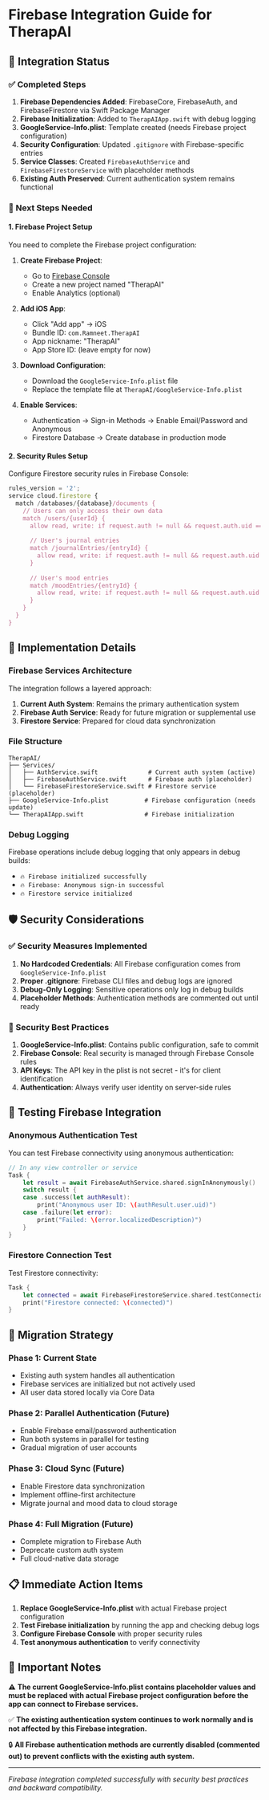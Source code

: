 # Firebase Integration Guide for TherapAI

## 🚀 Integration Status

### ✅ Completed Steps
1. **Firebase Dependencies Added**: FirebaseCore, FirebaseAuth, and FirebaseFirestore via Swift Package Manager
2. **Firebase Initialization**: Added to `TherapAIApp.swift` with debug logging
3. **GoogleService-Info.plist**: Template created (needs Firebase project configuration)
4. **Security Configuration**: Updated `.gitignore` with Firebase-specific entries
5. **Service Classes**: Created `FirebaseAuthService` and `FirebaseFirestoreService` with placeholder methods
6. **Existing Auth Preserved**: Current authentication system remains functional

### 🔄 Next Steps Needed

#### 1. Firebase Project Setup
You need to complete the Firebase project configuration:

1. **Create Firebase Project**:
   - Go to [Firebase Console](https://console.firebase.google.com)
   - Create a new project named "TherapAI"
   - Enable Analytics (optional)

2. **Add iOS App**:
   - Click "Add app" → iOS
   - Bundle ID: `com.Ramneet.TherapAI`
   - App nickname: "TherapAI"
   - App Store ID: (leave empty for now)

3. **Download Configuration**:
   - Download the `GoogleService-Info.plist` file
   - Replace the template file at `TherapAI/GoogleService-Info.plist`

4. **Enable Services**:
   - Authentication → Sign-in Methods → Enable Email/Password and Anonymous
   - Firestore Database → Create database in production mode

#### 2. Security Rules Setup
Configure Firestore security rules in Firebase Console:

```javascript
rules_version = '2';
service cloud.firestore {
  match /databases/{database}/documents {
    // Users can only access their own data
    match /users/{userId} {
      allow read, write: if request.auth != null && request.auth.uid == userId;
      
      // User's journal entries
      match /journalEntries/{entryId} {
        allow read, write: if request.auth != null && request.auth.uid == userId;
      }
      
      // User's mood entries  
      match /moodEntries/{entryId} {
        allow read, write: if request.auth != null && request.auth.uid == userId;
      }
    }
  }
}
```

## 🔧 Implementation Details

### Firebase Services Architecture

The integration follows a layered approach:

1. **Current Auth System**: Remains the primary authentication system
2. **Firebase Auth Service**: Ready for future migration or supplemental use
3. **Firestore Service**: Prepared for cloud data synchronization

### File Structure
```
TherapAI/
├── Services/
│   ├── AuthService.swift              # Current auth system (active)
│   ├── FirebaseAuthService.swift      # Firebase auth (placeholder)
│   └── FirebaseFirestoreService.swift # Firestore service (placeholder)
├── GoogleService-Info.plist          # Firebase configuration (needs update)
└── TherapAIApp.swift                 # Firebase initialization
```

### Debug Logging
Firebase operations include debug logging that only appears in debug builds:
- `🔥 Firebase initialized successfully`
- `🔥 Firebase: Anonymous sign-in successful`
- `🔥 Firestore service initialized`

## 🛡️ Security Considerations

### ✅ Security Measures Implemented
1. **No Hardcoded Credentials**: All Firebase configuration comes from `GoogleService-Info.plist`
2. **Proper .gitignore**: Firebase CLI files and debug logs are ignored
3. **Debug-Only Logging**: Sensitive operations only log in debug builds
4. **Placeholder Methods**: Authentication methods are commented out until ready

### 🔐 Security Best Practices
1. **GoogleService-Info.plist**: Contains public configuration, safe to commit
2. **Firebase Console**: Real security is managed through Firebase Console rules
3. **API Keys**: The API key in the plist is not secret - it's for client identification
4. **Authentication**: Always verify user identity on server-side rules

## 🧪 Testing Firebase Integration

### Anonymous Authentication Test
You can test Firebase connectivity using anonymous authentication:

```swift
// In any view controller or service
Task {
    let result = await FirebaseAuthService.shared.signInAnonymously()
    switch result {
    case .success(let authResult):
        print("Anonymous user ID: \(authResult.user.uid)")
    case .failure(let error):
        print("Failed: \(error.localizedDescription)")
    }
}
```

### Firestore Connection Test
Test Firestore connectivity:

```swift
Task {
    let connected = await FirebaseFirestoreService.shared.testConnection()
    print("Firestore connected: \(connected)")
}
```

## 🔄 Migration Strategy

### Phase 1: Current State
- Existing auth system handles all authentication
- Firebase services are initialized but not actively used
- All user data stored locally via Core Data

### Phase 2: Parallel Authentication (Future)
- Enable Firebase email/password authentication
- Run both systems in parallel for testing
- Gradual migration of user accounts

### Phase 3: Cloud Sync (Future)
- Enable Firestore data synchronization
- Implement offline-first architecture
- Migrate journal and mood data to cloud storage

### Phase 4: Full Migration (Future)
- Complete migration to Firebase Auth
- Deprecate custom auth system
- Full cloud-native data storage

## 📋 Immediate Action Items

1. **Replace GoogleService-Info.plist** with actual Firebase project configuration
2. **Test Firebase initialization** by running the app and checking debug logs
3. **Configure Firebase Console** with proper security rules
4. **Test anonymous authentication** to verify connectivity

## 🚨 Important Notes

⚠️ **The current GoogleService-Info.plist contains placeholder values and must be replaced with actual Firebase project configuration before the app can connect to Firebase services.**

✅ **The existing authentication system continues to work normally and is not affected by this Firebase integration.**

🔒 **All Firebase authentication methods are currently disabled (commented out) to prevent conflicts with the existing auth system.**

---

*Firebase integration completed successfully with security best practices and backward compatibility.*